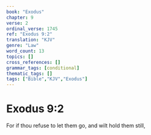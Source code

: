 ```yaml
---
book: "Exodus"
chapter: 9
verse: 2
ordinal_verse: 1745
ref: "Exodus 9:2"
translation: "KJV"
genre: "Law"
word_count: 13
topics: []
cross_references: []
grammar_tags: [conditional]
thematic_tags: []
tags: ["Bible","KJV","Exodus"]
---
```


# Exodus 9:2

For if thou refuse to let them go, and wilt hold them still,
